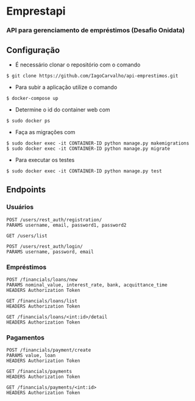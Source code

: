 # Emprestapi

### API para gerenciamento de empréstimos (Desafio Onidata)

## Configuração
* É necessário clonar o repositório com o comando

```
$ git clone https://github.com/IagoCarvalho/api-emprestimos.git
```

* Para subir a aplicação utilize o comando
```
$ docker-compose up
```

* Determine o id do container web com

```
$ sudo docker ps
```

* Faça as migrações com
```
$ sudo docker exec -it CONTAINER-ID python manage.py makemigrations
$ sudo docker exec -it CONTAINER-ID python manage.py migrate
```

* Para executar os testes
```
$ sudo docker exec -it CONTAINER-ID python manage.py test
```

## Endpoints

### Usuários
```
POST /users/rest_auth/registration/
PARAMS username, email, password1, password2
```

```
GET /users/list
```

```
POST /users/rest_auth/login/
PARAMS username, password, email
```


### Empréstimos
```
POST /financials/loans/new
PARAMS nominal_value, interest_rate, bank, acquittance_time
HEADERS Authorization Token
```

```
GET /financials/loans/list
HEADERS Authorization Token
```

```
GET /financials/loans/<int:id>/detail
HEADERS Authorization Token
```

### Pagamentos
```
POST /financials/payment/create
PARAMS value, loan
HEADERS Authorization Token
```

```
GET /financials/payments
HEADERS Authorization Token
```

```
GET /financials/payments/<int:id>
HEADERS Authorization Token
```